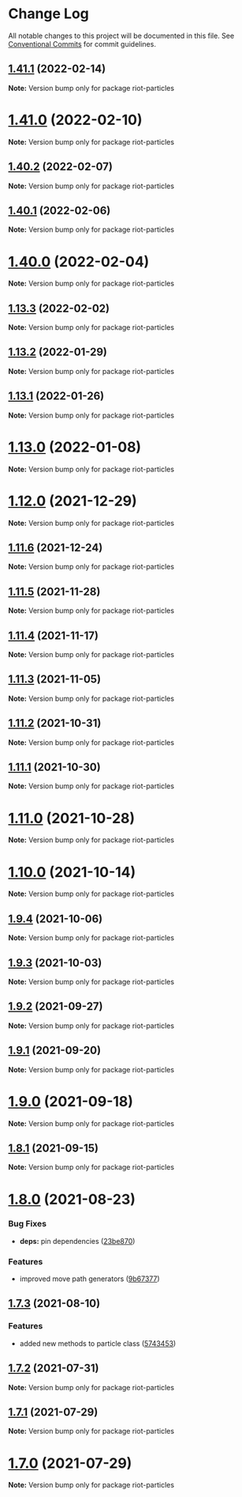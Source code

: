 # Change Log

All notable changes to this project will be documented in this file.
See [Conventional Commits](https://conventionalcommits.org) for commit guidelines.

## [1.41.1](https://github.com/matteobruni/tsparticles/compare/riot-particles@1.41.0...riot-particles@1.41.1) (2022-02-14)

**Note:** Version bump only for package riot-particles





# [1.41.0](https://github.com/matteobruni/tsparticles/compare/riot-particles@1.40.2...riot-particles@1.41.0) (2022-02-10)

**Note:** Version bump only for package riot-particles





## [1.40.2](https://github.com/matteobruni/tsparticles/compare/riot-particles@1.40.1...riot-particles@1.40.2) (2022-02-07)

**Note:** Version bump only for package riot-particles





## [1.40.1](https://github.com/matteobruni/tsparticles/compare/riot-particles@1.40.0...riot-particles@1.40.1) (2022-02-06)

**Note:** Version bump only for package riot-particles





# [1.40.0](https://github.com/matteobruni/tsparticles/compare/riot-particles@1.13.3...riot-particles@1.40.0) (2022-02-04)

**Note:** Version bump only for package riot-particles





## [1.13.3](https://github.com/matteobruni/tsparticles/compare/riot-particles@1.13.2...riot-particles@1.13.3) (2022-02-02)

**Note:** Version bump only for package riot-particles





## [1.13.2](https://github.com/matteobruni/tsparticles/compare/riot-particles@1.13.1...riot-particles@1.13.2) (2022-01-29)

**Note:** Version bump only for package riot-particles





## [1.13.1](https://github.com/matteobruni/tsparticles/compare/riot-particles@1.13.0...riot-particles@1.13.1) (2022-01-26)

**Note:** Version bump only for package riot-particles





# [1.13.0](https://github.com/matteobruni/tsparticles/compare/riot-particles@1.12.0...riot-particles@1.13.0) (2022-01-08)

**Note:** Version bump only for package riot-particles





# [1.12.0](https://github.com/matteobruni/tsparticles/compare/riot-particles@1.11.6...riot-particles@1.12.0) (2021-12-29)

**Note:** Version bump only for package riot-particles





## [1.11.6](https://github.com/matteobruni/tsparticles/compare/riot-particles@1.11.5...riot-particles@1.11.6) (2021-12-24)

**Note:** Version bump only for package riot-particles





## [1.11.5](https://github.com/matteobruni/tsparticles/compare/riot-particles@1.11.4...riot-particles@1.11.5) (2021-11-28)

**Note:** Version bump only for package riot-particles





## [1.11.4](https://github.com/matteobruni/tsparticles/compare/riot-particles@1.11.3...riot-particles@1.11.4) (2021-11-17)

**Note:** Version bump only for package riot-particles





## [1.11.3](https://github.com/matteobruni/tsparticles/compare/riot-particles@1.11.2...riot-particles@1.11.3) (2021-11-05)

**Note:** Version bump only for package riot-particles





## [1.11.2](https://github.com/matteobruni/tsparticles/compare/riot-particles@1.11.1...riot-particles@1.11.2) (2021-10-31)

**Note:** Version bump only for package riot-particles





## [1.11.1](https://github.com/matteobruni/tsparticles/compare/riot-particles@1.11.0...riot-particles@1.11.1) (2021-10-30)

**Note:** Version bump only for package riot-particles





# [1.11.0](https://github.com/matteobruni/tsparticles/compare/riot-particles@1.10.0...riot-particles@1.11.0) (2021-10-28)

**Note:** Version bump only for package riot-particles





# [1.10.0](https://github.com/matteobruni/tsparticles/compare/riot-particles@1.9.4...riot-particles@1.10.0) (2021-10-14)

**Note:** Version bump only for package riot-particles





## [1.9.4](https://github.com/matteobruni/tsparticles/compare/riot-particles@1.9.3...riot-particles@1.9.4) (2021-10-06)

**Note:** Version bump only for package riot-particles





## [1.9.3](https://github.com/matteobruni/tsparticles/compare/riot-particles@1.9.2...riot-particles@1.9.3) (2021-10-03)

**Note:** Version bump only for package riot-particles





## [1.9.2](https://github.com/matteobruni/tsparticles/compare/riot-particles@1.9.1...riot-particles@1.9.2) (2021-09-27)

**Note:** Version bump only for package riot-particles





## [1.9.1](https://github.com/matteobruni/tsparticles/compare/riot-particles@1.9.0...riot-particles@1.9.1) (2021-09-20)

**Note:** Version bump only for package riot-particles





# [1.9.0](https://github.com/matteobruni/tsparticles/compare/riot-particles@1.8.1...riot-particles@1.9.0) (2021-09-18)

**Note:** Version bump only for package riot-particles





## [1.8.1](https://github.com/matteobruni/tsparticles/compare/riot-particles@1.8.0...riot-particles@1.8.1) (2021-09-15)

**Note:** Version bump only for package riot-particles





# [1.8.0](https://github.com/matteobruni/tsparticles/compare/riot-particles@1.7.3...riot-particles@1.8.0) (2021-08-23)


### Bug Fixes

* **deps:** pin dependencies ([23be870](https://github.com/matteobruni/tsparticles/commit/23be8708d698e1e37a18f2ed292cbccffb0f1e47))


### Features

* improved move path generators ([9b67377](https://github.com/matteobruni/tsparticles/commit/9b67377f9208a005b122e312ad4ad3c95a50deb7))





## [1.7.3](https://github.com/matteobruni/tsparticles/compare/riot-particles@1.7.2...riot-particles@1.7.3) (2021-08-10)


### Features

* added new methods to particle class ([5743453](https://github.com/matteobruni/tsparticles/commit/5743453906001569f262888aa54539ad4e1463ac))





## [1.7.2](https://github.com/matteobruni/tsparticles/compare/riot-particles@1.7.1...riot-particles@1.7.2) (2021-07-31)

**Note:** Version bump only for package riot-particles





## [1.7.1](https://github.com/matteobruni/tsparticles/compare/riot-particles@1.7.0...riot-particles@1.7.1) (2021-07-29)

**Note:** Version bump only for package riot-particles





# [1.7.0](https://github.com/matteobruni/tsparticles/compare/riot-particles@1.6.0...riot-particles@1.7.0) (2021-07-29)

**Note:** Version bump only for package riot-particles
